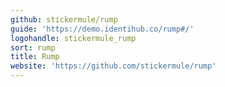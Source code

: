 ```yaml
---
github: stickermule/rump
guide: 'https://demo.identihub.co/rump#/'
logohandle: stickermule_rump
sort: rump
title: Rump
website: 'https://github.com/stickermule/rump'
---
```

